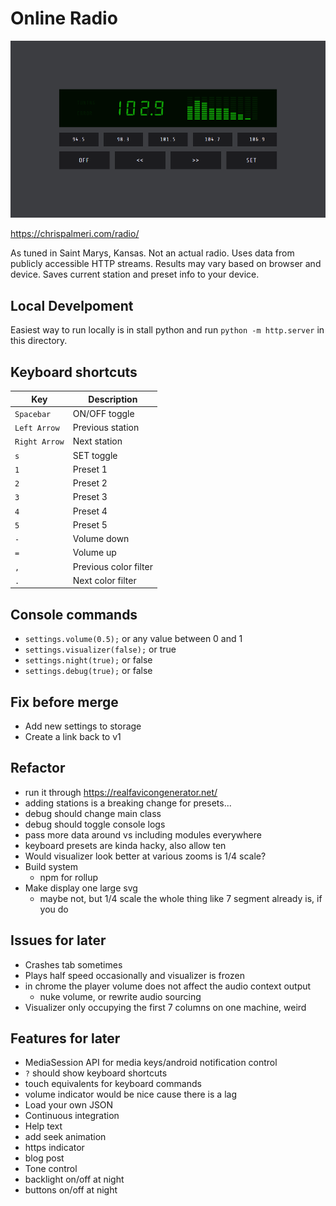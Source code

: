 # Online Radio

![screenshot](img/screencast.gif)

https://chrispalmeri.com/radio/

As tuned in Saint Marys, Kansas. Not an actual radio. Uses data from publicly accessible HTTP streams. Results may vary based on browser and device. Saves current station and preset info to your device.

## Local Develpoment

Easiest way to run locally is in stall python and run `python -m http.server` in this directory.

## Keyboard shortcuts

Key | Description
---|---
`Spacebar` | ON/OFF toggle
`Left Arrow` | Previous station
`Right Arrow` | Next station
`s` | SET toggle
`1` | Preset 1
`2` | Preset 2
`3` | Preset 3
`4` | Preset 4
`5` | Preset 5
`-` | Volume down
`=` | Volume up
`,` | Previous color filter
`.` | Next color filter

## Console commands

  * `settings.volume(0.5);` or any value between 0 and 1
  * `settings.visualizer(false);` or true
  * `settings.night(true);` or false
  * `settings.debug(true);` or false

## Fix before merge

  * Add new settings to storage
  * Create a link back to v1

## Refactor

  * run it through https://realfavicongenerator.net/
  * adding stations is a breaking change for presets...
  * debug should change main class
  * debug should toggle console logs
  * pass more data around vs including modules everywhere
  * keyboard presets are kinda hacky, also allow ten
  * Would visualizer look better at various zooms is 1/4 scale?
  * Build system
    * npm for rollup
  * Make display one large svg
    * maybe not, but 1/4 scale the whole thing like 7 segment already is, if you do

## Issues for later

  * Crashes tab sometimes
  * Plays half speed occasionally and visualizer is frozen
  * in chrome the player volume does not affect the audio context output
    * nuke volume, or rewrite audio sourcing
  * Visualizer only occupying the first 7 columns on one machine, weird

## Features for later

  * MediaSession API for media keys/android notification control
  * `?` should show keyboard shortcuts
  * touch equivalents for keyboard commands
  * volume indicator would be nice cause there is a lag
  * Load your own JSON
  * Continuous integration
  * Help text
  * add seek animation
  * https indicator
  * blog post
  * Tone control
  * backlight on/off at night
  * buttons on/off at night

